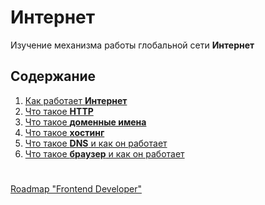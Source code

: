 # Интернет
Изучение механизма работы глобальной сети **Интернет**

## Содержание
1. [Как работает **Интернет**](./1%20-%20How%20Internet%20Work/README.md)
1. [Что такое **HTTP**](./2%20-%20What%20is%20HTTP/README.md)
2. [Что такое **доменные имена**](./3%20-%20What%20is%20Domain%20Name/README.md)
3. [Что такое **хостинг**](./4%20-%20What%20is%20hosting/README.md)
4. [Что такое **DNS** и как он работает](./3%20-%20What%20is%20Domain%20Name/README.md/#как-работает-dns-запрос)
5. [Что такое **браузер** и как он работает](./5%20-%20How%20Work%20Browsers/README.md)

#

[Roadmap "Frontend Developer"](../README.md)